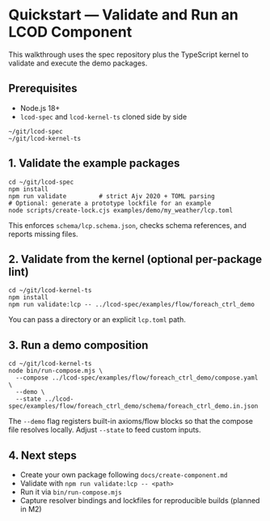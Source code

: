 # Quickstart — Validate and Run an LCOD Component

This walkthrough uses the spec repository plus the TypeScript kernel to validate and execute the demo packages.

## Prerequisites
- Node.js 18+
- `lcod-spec` and `lcod-kernel-ts` cloned side by side

```
~/git/lcod-spec
~/git/lcod-kernel-ts
```

## 1. Validate the example packages

```
cd ~/git/lcod-spec
npm install
npm run validate         # strict Ajv 2020 + TOML parsing
# Optional: generate a prototype lockfile for an example
node scripts/create-lock.cjs examples/demo/my_weather/lcp.toml
```

This enforces `schema/lcp.schema.json`, checks schema references, and reports missing files.

## 2. Validate from the kernel (optional per-package lint)

```
cd ~/git/lcod-kernel-ts
npm install
npm run validate:lcp -- ../lcod-spec/examples/flow/foreach_ctrl_demo
```

You can pass a directory or an explicit `lcp.toml` path.

## 3. Run a demo composition

```
cd ~/git/lcod-kernel-ts
node bin/run-compose.mjs \
  --compose ../lcod-spec/examples/flow/foreach_ctrl_demo/compose.yaml \
  --demo \
  --state ../lcod-spec/examples/flow/foreach_ctrl_demo/schema/foreach_ctrl_demo.in.json
```

The `--demo` flag registers built-in axioms/flow blocks so that the compose file resolves locally. Adjust `--state` to feed custom inputs.

## 4. Next steps
- Create your own package following `docs/create-component.md`
- Validate with `npm run validate:lcp -- <path>`
- Run it via `bin/run-compose.mjs`
- Capture resolver bindings and lockfiles for reproducible builds (planned in M2)

